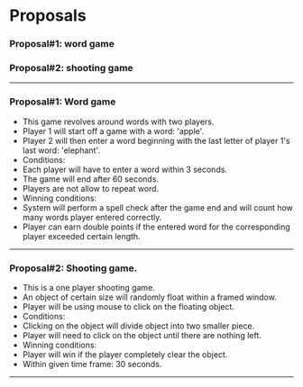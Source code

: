 # Proposals

### Proposal#1: word game

### Proposal#2: shooting game

---

### Proposal#1: Word game

* This game revolves around words with two players.
 * Player 1 will start off a game with a word: 'apple'.
 * Player 2 will then enter a word beginning with the last letter of player 1's last word: 'elephant'.
* Conditions:
 * Each player will have to enter a word within 3 seconds.
 * The game will end after 60 seconds.
 * Players are not allow to repeat word.
* Winning conditions:
 * System will perform a spell check after the game end and will count how many words player entered correctly.
 * Player can earn double points if the entered word for the corresponding player exceeded certain length.

---
### Proposal#2: Shooting game.

* This is a one player shooting game.
 * An object of certain size will randomly float within a framed window.
 * Player will be using mouse to click on the floating object.
* Conditions:
 * Clicking on the object will divide object into two smaller piece.
 * Player will need to click on the object until there are nothing left.
* Winning conditions:
 * Player will win if the player completely clear the object.
 * Within given time frame: 30 seconds.

---
